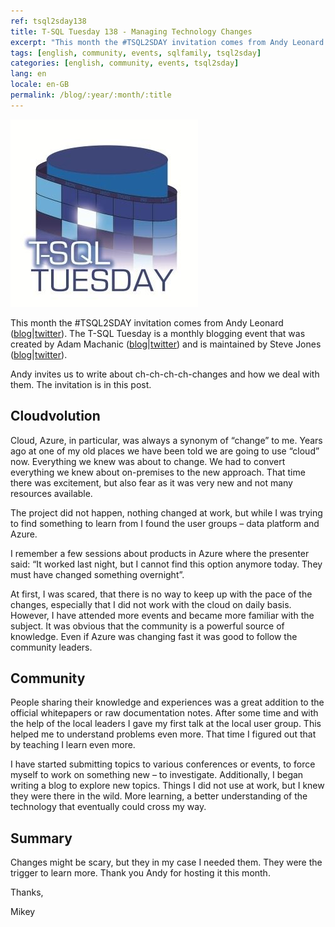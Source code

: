 ```yaml
---
ref: tsql2sday138
title: T-SQL Tuesday 138 - Managing Technology Changes
excerpt: "This month the #TSQL2SDAY invitation comes from Andy Leonard who asks us to write about ch-ch-ch-ch-changes and how we deal with them."
tags: [english, community, events, sqlfamily, tsql2sday]
categories: [english, community, events, tsql2sday]
lang: en
locale: en-GB
permalink: /blog/:year/:month/:title
---
```


[![T-SQL Tuesday Logo](/assets/images/t-sql-tuesday-logo.jpg)](https://andyleonard.blog/2021/05/t-sql-tuesday-138-managing-technology-changes/ "T-SQL Tuesday invitation")

This month the #TSQL2SDAY invitation comes from Andy Leonard ([blog](http://andyleonard.blog/)\|[twitter](https://twitter.com/AndyLeonard)). The T-SQL Tuesday is a monthly blogging event that was created by Adam Machanic ([blog](http://dataeducation.com/)\|[twitter](https://twitter.com/AdamMachanic)) and is maintained by Steve Jones ([blog](https://voiceofthedba.wordpress.com/)\|[twitter](https://twitter.com/way0utwest)).

Andy invites us to write about ch-ch-ch-ch-changes and how we deal with them. The invitation is in this post.

## Cloudvolution
Cloud, Azure, in particular, was always a synonym of “change” to me. Years ago at one of my old places we have been told we are going to use “cloud” now. Everything we knew was about to change. We had to convert everything we knew about on-premises to the new approach. That time there was excitement, but also fear as it was very new and not many resources available.

The project did not happen, nothing changed at work, but while I was trying to find something to learn from I found the user groups – data platform and Azure.

I remember a few sessions about products in Azure where the presenter said: “It worked last night, but I cannot find this option anymore today. They must have changed something overnight”.

At first, I was scared, that there is no way to keep up with the pace of the changes, especially that I did not work with the cloud on daily basis. However, I have attended more events and became more familiar with the subject. It was obvious that the community is a powerful source of knowledge. Even if Azure was changing fast it was good to follow the community leaders.

## Community
People sharing their knowledge and experiences was a great addition to the official whitepapers or raw documentation notes. After some time and with the help of the local leaders I gave my first talk at the local user group. This helped me to understand problems even more. That time I figured out that by teaching I learn even more.

I have started submitting topics to various conferences or events, to force myself to work on something new – to investigate. Additionally, I began writing a blog to explore new topics. Things I did not use at work, but I knew they were there in the wild. More learning, a better understanding of the technology that eventually could cross my way.

## Summary
Changes might be scary, but they in my case I needed them. They were the trigger to learn more. Thank you Andy for hosting it this month.

Thanks,

Mikey
